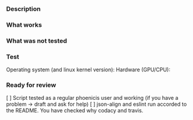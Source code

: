### Description

### What works

### What was not tested

### Test
Operating system (and linux kernel version): 
Hardware (GPU/CPU):

### Ready for review
[ ] Script tested as a regular phoenicis user and working (if you have a problem -> draft and ask for help)
[ ] json-align and eslint run accorded to the README. You have checked why codacy and travis.
